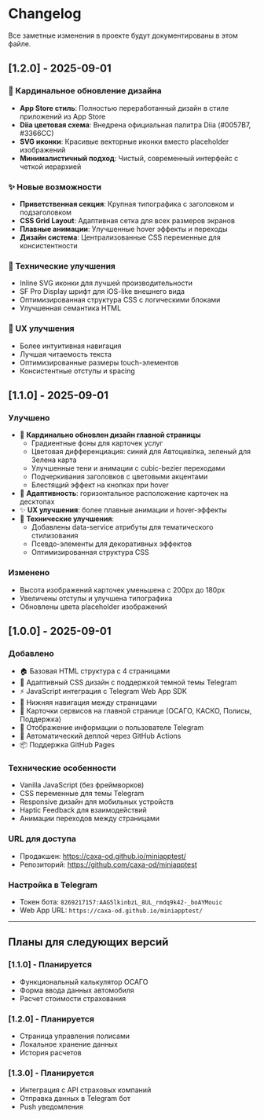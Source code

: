 # Changelog

Все заметные изменения в проекте будут документированы в этом файле.

## [1.2.0] - 2025-09-01

### 🎨 Кардинальное обновление дизайна
- **App Store стиль**: Полностью переработанный дизайн в стиле приложений из App Store
- **Diia цветовая схема**: Внедрена официальная палитра Diia (#0057B7, #3366CC)
- **SVG иконки**: Красивые векторные иконки вместо placeholder изображений
- **Минималистичный подход**: Чистый, современный интерфейс с четкой иерархией

### ✨ Новые возможности
- **Приветственная секция**: Крупная типографика с заголовком и подзаголовком
- **CSS Grid Layout**: Адаптивная сетка для всех размеров экранов
- **Плавные анимации**: Улучшенные hover эффекты и переходы
- **Дизайн система**: Централизованные CSS переменные для консистентности

### 🔧 Технические улучшения
- Inline SVG иконки для лучшей производительности
- SF Pro Display шрифт для iOS-like внешнего вида
- Оптимизированная структура CSS с логическими блоками
- Улучшенная семантика HTML

### 🎯 UX улучшения
- Более интуитивная навигация
- Лучшая читаемость текста
- Оптимизированные размеры touch-элементов
- Консистентные отступы и spacing

## [1.1.0] - 2025-09-01

### Улучшено
- 🎨 **Кардинально обновлен дизайн главной страницы**
  - Градиентные фоны для карточек услуг
  - Цветовая дифференциация: синий для Автоцивілка, зеленый для Зелена карта
  - Улучшенные тени и анимации с cubic-bezier переходами
  - Подчеркивания заголовков с цветовыми акцентами
  - Блестящий эффект на кнопках при hover
- 📱 **Адаптивность**: горизонтальное расположение карточек на десктопах
- ✨ **UX улучшения**: более плавные анимации и hover-эффекты
- 🔧 **Технические улучшения**: 
  - Добавлены data-service атрибуты для тематического стилизования
  - Псевдо-элементы для декоративных эффектов
  - Оптимизированная структура CSS

### Изменено
- Высота изображений карточек уменьшена с 200px до 180px
- Увеличены отступы и улучшена типографика
- Обновлены цвета placeholder изображений

## [1.0.0] - 2025-09-01

### Добавлено
- 🏠 Базовая HTML структура с 4 страницами
- 🎨 Адаптивный CSS дизайн с поддержкой темной темы Telegram
- ⚡ JavaScript интеграция с Telegram Web App SDK
- 📱 Нижняя навигация между страницами
- 🚗 Карточки сервисов на главной странице (ОСАГО, КАСКО, Полисы, Поддержка)
- 👤 Отображение информации о пользователе Telegram
- 🔄 Автоматический деплой через GitHub Actions
- 📦 Поддержка GitHub Pages

### Технические особенности
- Vanilla JavaScript (без фреймворков)
- CSS переменные для темы Telegram
- Responsive дизайн для мобильных устройств
- Haptic Feedback для взаимодействий
- Анимации переходов между страницами

### URL для доступа
- Продакшен: https://caxa-od.github.io/miniapptest/
- Репозиторий: https://github.com/caxa-od/miniapptest

### Настройка в Telegram
- Токен бота: `8269217157:AAG5lkinbzL_8UL_rmdq9k42-_boAYMouic`
- Web App URL: `https://caxa-od.github.io/miniapptest/`

---

## Планы для следующих версий

### [1.1.0] - Планируется
- Функциональный калькулятор ОСАГО
- Форма ввода данных автомобиля
- Расчет стоимости страхования

### [1.2.0] - Планируется  
- Страница управления полисами
- Локальное хранение данных
- История расчетов

### [1.3.0] - Планируется
- Интеграция с API страховых компаний
- Отправка данных в Telegram бот
- Push уведомления
